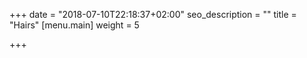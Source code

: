 +++
date = "2018-07-10T22:18:37+02:00"
seo_description = ""
title = "Hairs"
[menu.main]
weight = 5

+++
